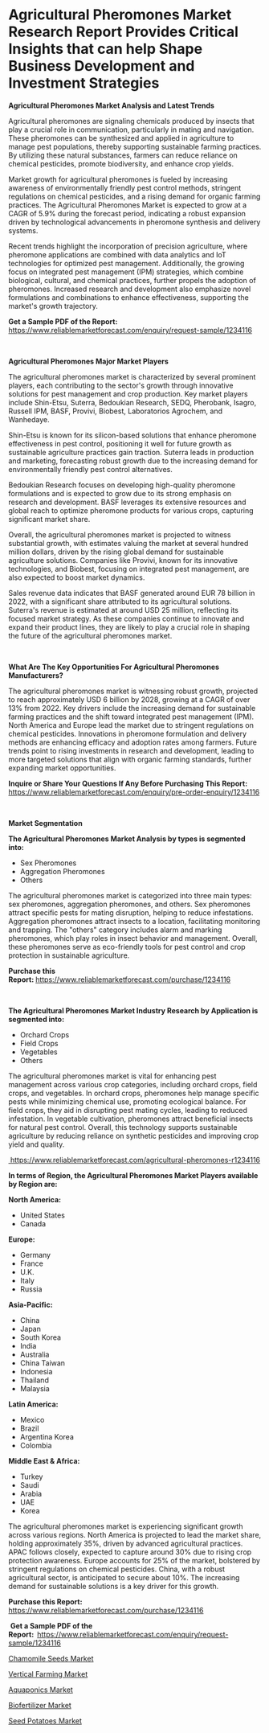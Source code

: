 <p><h1>Agricultural Pheromones Market Research Report Provides Critical Insights that can help Shape Business Development and Investment Strategies</h1></p><p><strong>Agricultural Pheromones Market Analysis and Latest Trends</strong></p>
<p><p>Agricultural pheromones are signaling chemicals produced by insects that play a crucial role in communication, particularly in mating and navigation. These pheromones can be synthesized and applied in agriculture to manage pest populations, thereby supporting sustainable farming practices. By utilizing these natural substances, farmers can reduce reliance on chemical pesticides, promote biodiversity, and enhance crop yields. </p><p>Market growth for agricultural pheromones is fueled by increasing awareness of environmentally friendly pest control methods, stringent regulations on chemical pesticides, and a rising demand for organic farming practices. The Agricultural Pheromones Market is expected to grow at a CAGR of 5.9% during the forecast period, indicating a robust expansion driven by technological advancements in pheromone synthesis and delivery systems. </p><p>Recent trends highlight the incorporation of precision agriculture, where pheromone applications are combined with data analytics and IoT technologies for optimized pest management. Additionally, the growing focus on integrated pest management (IPM) strategies, which combine biological, cultural, and chemical practices, further propels the adoption of pheromones. Increased research and development also emphasize novel formulations and combinations to enhance effectiveness, supporting the market's growth trajectory.</p></p>
<p><strong>Get a Sample PDF of the Report:&nbsp;</strong> <a href="https://www.reliablemarketforecast.com/enquiry/request-sample/1234116?utm_campaign=1893&utm_medium=2&utm_source=Github&utm_content=ia&utm_term=30032025&utm_id=agricultural-pheromones">https://www.reliablemarketforecast.com/enquiry/request-sample/1234116</a></p>
<p>&nbsp;</p>
<p><strong>Agricultural Pheromones Major Market Players</strong></p>
<p><p>The agricultural pheromones market is characterized by several prominent players, each contributing to the sector's growth through innovative solutions for pest management and crop production. Key market players include Shin-Etsu, Suterra, Bedoukian Research, SEDQ, Pherobank, Isagro, Russell IPM, BASF, Provivi, Biobest, Laboratorios Agrochem, and Wanhedaye.</p><p>Shin-Etsu is known for its silicon-based solutions that enhance pheromone effectiveness in pest control, positioning it well for future growth as sustainable agriculture practices gain traction. Suterra leads in production and marketing, forecasting robust growth due to the increasing demand for environmentally friendly pest control alternatives.</p><p>Bedoukian Research focuses on developing high-quality pheromone formulations and is expected to grow due to its strong emphasis on research and development. BASF leverages its extensive resources and global reach to optimize pheromone products for various crops, capturing significant market share.</p><p>Overall, the agricultural pheromones market is projected to witness substantial growth, with estimates valuing the market at several hundred million dollars, driven by the rising global demand for sustainable agriculture solutions. Companies like Provivi, known for its innovative technologies, and Biobest, focusing on integrated pest management, are also expected to boost market dynamics.</p><p>Sales revenue data indicates that BASF generated around EUR 78 billion in 2022, with a significant share attributed to its agricultural solutions. Suterra's revenue is estimated at around USD 25 million, reflecting its focused market strategy. As these companies continue to innovate and expand their product lines, they are likely to play a crucial role in shaping the future of the agricultural pheromones market.</p></p>
<p>&nbsp;</p>
<p><strong>What Are The Key Opportunities For Agricultural Pheromones Manufacturers?</strong></p>
<p><p>The agricultural pheromones market is witnessing robust growth, projected to reach approximately USD 6 billion by 2028, growing at a CAGR of over 13% from 2022. Key drivers include the increasing demand for sustainable farming practices and the shift toward integrated pest management (IPM). North America and Europe lead the market due to stringent regulations on chemical pesticides. Innovations in pheromone formulation and delivery methods are enhancing efficacy and adoption rates among farmers. Future trends point to rising investments in research and development, leading to more targeted solutions that align with organic farming standards, further expanding market opportunities.</p></p>
<p><strong>Inquire or Share Your Questions If Any Before Purchasing This Report:</strong> <a href="https://www.reliablemarketforecast.com/enquiry/pre-order-enquiry/1234116?utm_campaign=1893&utm_medium=2&utm_source=Github&utm_content=ia&utm_term=30032025&utm_id=agricultural-pheromones">https://www.reliablemarketforecast.com/enquiry/pre-order-enquiry/1234116</a></p>
<p>&nbsp;</p>
<p><strong>Market Segmentation</strong></p>
<p><strong>The Agricultural Pheromones Market Analysis by types is segmented into:</strong></p>
<p><ul><li>Sex Pheromones</li><li>Aggregation Pheromones</li><li>Others</li></ul></p>
<p><p>The agricultural pheromones market is categorized into three main types: sex pheromones, aggregation pheromones, and others. Sex pheromones attract specific pests for mating disruption, helping to reduce infestations. Aggregation pheromones attract insects to a location, facilitating monitoring and trapping. The "others" category includes alarm and marking pheromones, which play roles in insect behavior and management. Overall, these pheromones serve as eco-friendly tools for pest control and crop protection in sustainable agriculture.</p></p>
<p><strong>Purchase this Report:&nbsp;</strong><a href="https://www.reliablemarketforecast.com/purchase/1234116?utm_campaign=1893&utm_medium=2&utm_source=Github&utm_content=ia&utm_term=30032025&utm_id=agricultural-pheromones">https://www.reliablemarketforecast.com/purchase/1234116</a></p>
<p>&nbsp;</p>
<p><strong>The Agricultural Pheromones Market Industry Research by Application is segmented into:</strong></p>
<p><ul><li>Orchard Crops</li><li>Field Crops</li><li>Vegetables</li><li>Others</li></ul></p>
<p><p>The agricultural pheromones market is vital for enhancing pest management across various crop categories, including orchard crops, field crops, and vegetables. In orchard crops, pheromones help manage specific pests while minimizing chemical use, promoting ecological balance. For field crops, they aid in disrupting pest mating cycles, leading to reduced infestation. In vegetable cultivation, pheromones attract beneficial insects for natural pest control. Overall, this technology supports sustainable agriculture by reducing reliance on synthetic pesticides and improving crop yield and quality.</p></p>
<p><a href="https://www.reliablemarketforecast.com/agricultural-pheromones-r1234116?utm_campaign=1893&utm_medium=2&utm_source=Github&utm_content=ia&utm_term=30032025&utm_id=agricultural-pheromones">&nbsp;https://www.reliablemarketforecast.com/agricultural-pheromones-r1234116</a></p>
<p><strong>In terms of Region, the Agricultural Pheromones Market Players available by Region are:</strong></p>
<p>
    <p> <strong> North America: </strong>
        <ul>
            <li>United States</li>
            <li>Canada</li>
        </ul>
        </p> 
    <p> <strong> Europe: </strong>
        <ul>
            <li>Germany</li>
            <li>France</li>
            <li>U.K.</li>
            <li>Italy</li>
            <li>Russia</li>
        </ul>
        </p> 
    <p> <strong> Asia-Pacific: </strong>
        <ul>
            <li>China</li>
            <li>Japan</li>
            <li>South Korea</li>
            <li>India</li>
            <li>Australia</li>
            <li>China Taiwan</li>
            <li>Indonesia</li>
            <li>Thailand</li>
            <li>Malaysia</li>
        </ul>
        </p> 
    <p> <strong> Latin America: </strong>
        <ul>
            <li>Mexico</li>
            <li>Brazil</li>
            <li>Argentina Korea</li>
            <li>Colombia</li>
        </ul>
        </p> 
    <p> <strong> Middle East & Africa: </strong>
        <ul>
            <li>Turkey</li>
            <li>Saudi</li>
            <li>Arabia</li>
            <li>UAE</li>
            <li>Korea</li>
        </ul>
    </p>
    </p>
<p><p>The agricultural pheromones market is experiencing significant growth across various regions. North America is projected to lead the market share, holding approximately 35%, driven by advanced agricultural practices. APAC follows closely, expected to capture around 30% due to rising crop protection awareness. Europe accounts for 25% of the market, bolstered by stringent regulations on chemical pesticides. China, with a robust agricultural sector, is anticipated to secure about 10%. The increasing demand for sustainable solutions is a key driver for this growth.</p></p>
<p><strong>Purchase this Report: </strong><a href="https://www.reliablemarketforecast.com/purchase/1234116?utm_campaign=1893&utm_medium=2&utm_source=Github&utm_content=ia&utm_term=30032025&utm_id=agricultural-pheromones">https://www.reliablemarketforecast.com/purchase/1234116</a></p>
<p>&nbsp;<strong>Get a Sample PDF of the Report:&nbsp;&nbsp;</strong><a href="https://www.reliablemarketforecast.com/enquiry/request-sample/1234116?utm_campaign=1893&utm_medium=2&utm_source=Github&utm_content=ia&utm_term=30032025&utm_id=agricultural-pheromones">https://www.reliablemarketforecast.com/enquiry/request-sample/1234116</a></p>
<p><strong></strong></p>
<p><p><a href="https://github.com/aertsfecto0h/Market-Research-Report-List-1/blob/main/chamomile-seeds-market.md?utm_campaign=1893&utm_medium=2&utm_source=Github&utm_content=ia&utm_term=30032025&utm_id=agricultural-pheromones">Chamomile Seeds Market</a></p><p><a href="https://github.com/barlevsebako/Market-Research-Report-List-1/blob/main/vertical-farming-market.md?utm_campaign=1893&utm_medium=2&utm_source=Github&utm_content=ia&utm_term=30032025&utm_id=agricultural-pheromones">Vertical Farming Market</a></p><p><a href="https://github.com/hiwatchucuy/Market-Research-Report-List-1/blob/main/aquaponics-market.md?utm_campaign=1893&utm_medium=2&utm_source=Github&utm_content=ia&utm_term=30032025&utm_id=agricultural-pheromones">Aquaponics Market</a></p><p><a href="https://github.com/ftnlewins/Market-Research-Report-List-1/blob/main/biofertilizer-market.md?utm_campaign=1893&utm_medium=2&utm_source=Github&utm_content=ia&utm_term=30032025&utm_id=agricultural-pheromones">Biofertilizer Market</a></p><p><a href="https://github.com/tyreinhssan/Market-Research-Report-List-1/blob/main/seed-potatoes-market.md?utm_campaign=1893&utm_medium=2&utm_source=Github&utm_content=ia&utm_term=30032025&utm_id=agricultural-pheromones">Seed Potatoes Market</a></p></p>